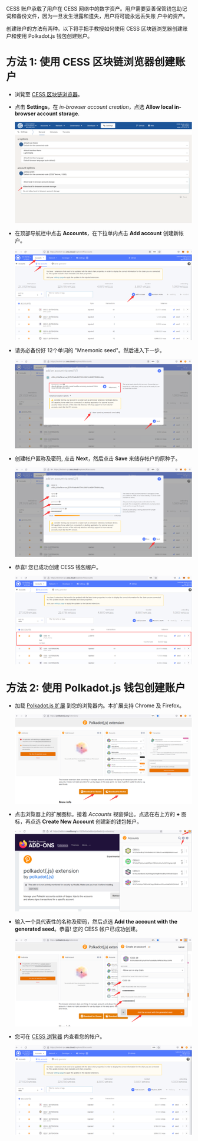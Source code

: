 CESS 账户承载了用户在 CESS 网络中的数字资产。用户需要妥善保管钱包助记词和备份文件，因为一旦发生泄露和遗失，用户将可能永远丢失账 户中的资产。

创建账户的方法有两种。以下将手把手教授如何使用 CESS 区块链浏览器创建账户和使用 Polkadot.js 钱包创建账户。

# 方法 1: 使用 CESS 区块链浏览器创建账户

- 浏覧至 [CESS 区块链浏览器](https://testnet.cess.cloud/)。

- 点击 **Settings**，在 *in-browser account creation*，点选 **Allow local in-browser account storage**.<br/>

    ![CESS 浏覧器：设置](../assets/community/cess-account/cess-expl-settings.png)

- 在顶部导航栏中点击 **Accounts**，在下拉单内点击 **Add account** 创建新帐户。<br/>

    ![CESS 浏覧器：添加帐户](../assets/community/cess-account/cess-expl-add-acct.png)

- 请务必备份好 12个单词的 "Mnemonic seed"。然后进入下一步。<br/>

    ![CESS 浏覧器：显示 Mnemonic seed](../assets/community/cess-account/cess-expl-showing-mnemonic.png)

- 创建帐户匿称及密码, 点击 **Next**，然后点击 **Save** 来储存帐户的原种子。<br/>

    ![CESS 浏覧器：输入密码](../assets/community/cess-account/cess-expl-entering-pwd.png)

- 恭喜! 您已成功创建 CESS 钱包幄户。<br/>

    ![CESS 浏覧器：帐户成功创建](../assets/community/cess-account/cess-expl-acct-created.png)

# 方法 2: 使用 Polkadot.js 钱包创建账户

- 加载 [Polkadot.js 扩展](https://polkadot.js.org/extension/) 到您的浏覧器内。本扩展支持 Chrome 及 Firefox。<br/>

    ![下载 Polkadot.js 扩展](../assets/community/cess-account/download-ext.png)

- 点击浏覧器上的扩展图标。接着 *Accounts* 视窗弹出。点选在右上方的 **+** 图标，再点选 **Create New Account** 创建新的钱包帐户。<br/>

    ![创建帐户视窗弹出](../assets/community/cess-account/create-acct-popup.png)

- 输入一个具代表性的名称及密码，然后点选 **Add the account with the generated seed**。恭喜! 您的 CESS 帐户已成功创建。<br/>

    ![创建 CESS 帐户](../assets/community/cess-account/create-acct.png)

- 您可在 [CESS 浏覧器](https://testnet.cess.cloud/) 内查看您的帐户。<br/>

    ![在CESS 浏覧器查看帐户](../assets/community/cess-account/view-acct-cess-explorer.png)
